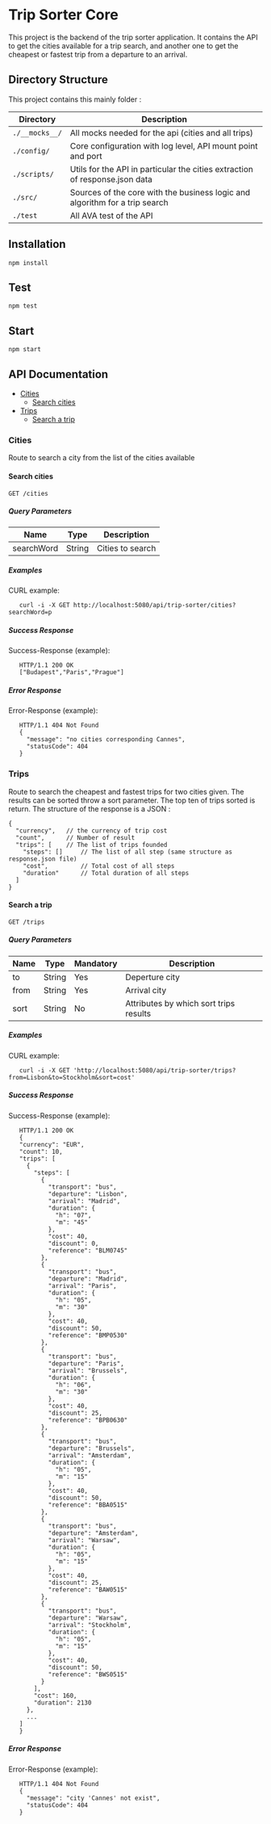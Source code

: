 # Trip Sorter Core

This project is the backend of the trip sorter application. It contains the API to get the cities available for a trip search, and another one to get the cheapest or fastest trip from a departure to an arrival. 

## Directory Structure

This project contains this mainly folder :

Directory       | Description
--------------- |-------------
`./__mocks__/`  | All mocks needed for the api (cities and all trips)
`./config/`     | Core configuration with log level, API mount point and port
`./scripts/`    | Utils for the API in particular the cities extraction of response.json data
`./src/`        | Sources of the core with the business logic and algorithm for a trip search
`./test`        | All AVA test of the API 

## Installation

```
npm install
```

## Test

```
npm test
```

## Start
```
npm start
```

## API Documentation

- [Cities](#cities)
	- [Search cities](#search-cities)
- [Trips](#trips)
	- [Search a trip](#search-a-trip)
	
### Cities

Route to search a city from the list of the cities available

#### Search cities	

	GET /cities

##### Query Parameters

| Name    | Type      | Description                          |
|---------|-----------|--------------------------------------|
| searchWord	  | String	  |  Cities to search 						 |


##### Examples

CURL example:

```
   curl -i -X GET http://localhost:5080/api/trip-sorter/cities?searchWord=p

```

##### Success Response

Success-Response (example):

```
   HTTP/1.1 200 OK
   ["Budapest","Paris","Prague"]

```

##### Error Response

Error-Response (example):

```
   HTTP/1.1 404 Not Found
   {
     "message": "no cities corresponding Cannes",
     "statusCode": 404
   }

```

### Trips

Route to search the cheapest and fastest trips for two cities given.
The results can be sorted throw a sort parameter.
The top ten of trips sorted is return.
The structure of the response is a JSON :

```
{
  "currency",   // the currency of trip cost
  "count",      // Number of result
  "trips": [    // The list of trips founded
    "steps": []     // The list of all step (same structure as response.json file)
    "cost",         // Total cost of all steps
    "duration"      // Total duration of all steps
  ]
}
```  

#### Search a trip	

	GET /trips

##### Query Parameters

| Name    | Type      | Mandatory | Description                          |
|---------|-----------|-----|--------------------------------|
| to	  | String	  | Yes | Deperture city                      |
| from	  | String	  | Yes | Arrival city                        |
| sort	  | String	  | No  | Attributes by which sort trips results |


##### Examples

CURL example:

```
   curl -i -X GET 'http://localhost:5080/api/trip-sorter/trips?from=Lisbon&to=Stockholm&sort=cost'

```

##### Success Response

Success-Response (example):

```
   HTTP/1.1 200 OK
   {
   "currency": "EUR",
   "count": 10,
   "trips": [
     {
       "steps": [
         {
           "transport": "bus",
           "departure": "Lisbon",
           "arrival": "Madrid",
           "duration": {
             "h": "07",
             "m": "45"
           },
           "cost": 40,
           "discount": 0,
           "reference": "BLM0745"
         },
         {
           "transport": "bus",
           "departure": "Madrid",
           "arrival": "Paris",
           "duration": {
             "h": "05",
             "m": "30"
           },
           "cost": 40,
           "discount": 50,
           "reference": "BMP0530"
         },
         {
           "transport": "bus",
           "departure": "Paris",
           "arrival": "Brussels",
           "duration": {
             "h": "06",
             "m": "30"
           },
           "cost": 40,
           "discount": 25,
           "reference": "BPB0630"
         },
         {
           "transport": "bus",
           "departure": "Brussels",
           "arrival": "Amsterdam",
           "duration": {
             "h": "05",
             "m": "15"
           },
           "cost": 40,
           "discount": 50,
           "reference": "BBA0515"
         },
         {
           "transport": "bus",
           "departure": "Amsterdam",
           "arrival": "Warsaw",
           "duration": {
             "h": "05",
             "m": "15"
           },
           "cost": 40,
           "discount": 25,
           "reference": "BAW0515"
         },
         {
           "transport": "bus",
           "departure": "Warsaw",
           "arrival": "Stockholm",
           "duration": {
             "h": "05",
             "m": "15"
           },
           "cost": 40,
           "discount": 50,
           "reference": "BWS0515"
         }
       ],
       "cost": 160,
       "duration": 2130
     },
     ...
   ]
   }

```

##### Error Response

Error-Response (example):

```
   HTTP/1.1 404 Not Found
   {
     "message": "city 'Cannes' not exist",
     "statusCode": 404
   }

```